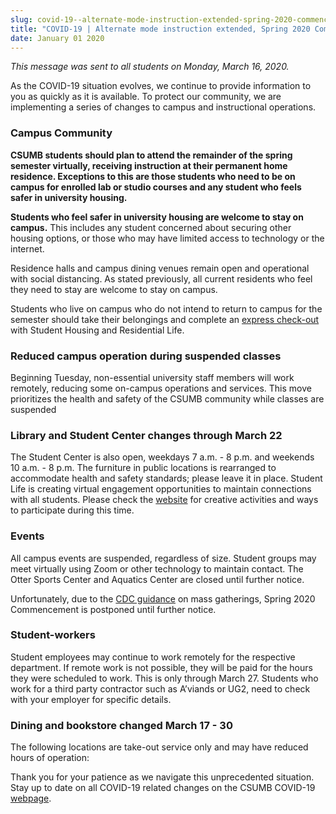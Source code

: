 ```yaml
---
slug: covid-19--alternate-mode-instruction-extended-spring-2020-commencement-postponed
title: "COVID-19 | Alternate mode instruction extended, Spring 2020 Commencement postponed"
date: January 01 2020
---
```


 
<p><i>This message was sent to all students on Monday, March 16, 2020.</i></p>
<p>
  As the COVID-19 situation evolves, we continue to provide information to you
  as quickly as it is available. To protect our community, we are implementing a
  series of changes to campus and instructional operations.
</p>
<h3>Campus Community</h3>
<p>
  <b
    >CSUMB students should plan to attend the remainder of the spring semester
    virtually, receiving instruction at their permanent home residence.
    Exceptions to this are those students who need to be on campus for enrolled
    lab or studio courses and any student who feels safer in university housing.
  </b>
</p>
<p>
  <b
    >Students who feel safer in university housing are welcome to stay on
    campus.</b
  >
  This includes any student concerned about securing other housing options, or
  those who may have limited access to technology or the internet.
</p>
<p>
  Residence halls and campus dining venues remain open and operational with
  social distancing. As stated previously, all current residents who feel they
  need to stay are welcome to stay on campus.
</p>
<p>
  Students who live on campus who do not intend to return to campus for the
  semester should take their belongings and complete an
  <a href="https://www.csumb.edu/housing/emergency-express-checkout-procedure"
    >express check-out</a
  >
  with Student Housing and Residential Life.
</p>
<h3>Reduced campus operation during suspended classes</h3>
<p>
  Beginning Tuesday, non-essential university staff members will work remotely,
  reducing some on-campus operations and services. This move prioritizes the
  health and safety of the CSUMB community while classes are suspended
</p>
<h3>Library and Student Center changes through March 22</h3>
<p>
  The Student Center is also open, weekdays 7 a.m. - 8 p.m. and weekends 10 a.m.
  - 8 p.m. The furniture in public locations is rearranged to accommodate health
  and safety standards; please leave it in place. Student Life is creating
  virtual engagement opportunities to maintain connections with all students.
  Please check the <a href="https://csumb.edu/studentlife">website</a> for
  creative activities and ways to participate during this time.
</p>
<h3>Events</h3>
<p>
  All campus events are suspended, regardless of size. Student groups may meet
  virtually using Zoom or other technology to maintain contact. The Otter Sports
  Center and Aquatics Center are closed until further notice.
</p>
<p>
  Unfortunately, due to the
  <a
    href="https://www.cdc.gov/coronavirus/2019-ncov/community/large-events/mass-gatherings-ready-for-covid-19.html"
    >CDC guidance</a
  >
  on mass gatherings, Spring 2020 Commencement is postponed until further
  notice.
</p>
<h3>Student-workers</h3>
<p>
  Student employees may continue to work remotely for the respective department.
  If remote work is not possible, they will be paid for the hours they were
  scheduled to work. This is only through March 27. Students who work for a
  third party contractor such as A’viands or UG2, need to check with your
  employer for specific details.
</p>
<h3>Dining and bookstore changed March 17 - 30</h3>
<p>
  The following locations are take-out service only and may have reduced hours
  of operation:
</p>
<p>
  Thank you for your patience as we navigate this unprecedented situation. Stay
  up to date on all COVID-19 related changes on the CSUMB COVID-19
  <a href="https://csumb.edu/health/coronavirus-information">webpage</a>.
</p>
 
